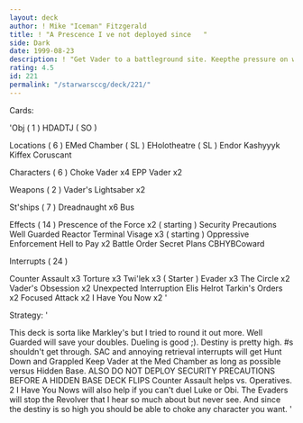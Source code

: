 ```yaml
---
layout: deck
author: ! Mike "Iceman" Fitzgerald
title: ! "A Prescence I ve not deployed since   "
side: Dark
date: 1999-08-23
description: ! "Get Vader to a battleground site. Keepthe pressure on with Visage.Try todamage the opponent any way necessary."
rating: 4.5
id: 221
permalink: "/starwarsccg/deck/221/"
---
```

Cards: 

'Obj ( 1 )
HDADTJ ( SO )

Locations  ( 6 )
EMed Chamber ( SL )
EHolotheatre ( SL )
Endor
Kashyyyk
Kiffex
Coruscant

Characters  ( 6 )
Choke Vader x4
EPP Vader x2

Weapons  ( 2 )
Vader's Lightsaber x2

St'ships  ( 7 )
Dreadnaught x6
Bus

Effects  ( 14 )
Prescence of the Force x2 ( starting )
Security Precautions
Well Guarded
Reactor Terminal
Visage x3 ( starting )
Oppressive Enforcement
Hell to Pay x2
Battle Order
Secret Plans
CBHYBCoward

Interrupts  ( 24 )

Counter Assault x3
Torture x3
Twi'lek x3 ( Starter )
Evader x3
The Circle x2
Vader's Obsession x2
Unexpected Interruption
Elis Helrot
Tarkin's Orders x2
Focused Attack x2
I Have You Now x2
'

Strategy: '

This deck is sorta like Markley's but I tried to
round it out more. Well Guarded will save your
doubles. Dueling is good ;). Destiny is pretty
high. #s shouldn't get through. SAC and annoying
retrieval interrupts will get Hunt Down and Grappled
Keep Vader at the Med Chamber as long as possible
versus Hidden Base. ALSO DO NOT DEPLOY SECURITY
PRECAUTIONS BEFORE A HIDDEN BASE DECK FLIPS 
Counter Assault helps vs. Operatives. 2 I Have You
Nows will also help if you can't duel Luke or Obi.
The Evaders will stop the Revolver that I hear
so much about but never see. And since the destiny
is so high you should be able to choke any character
you want.
'
